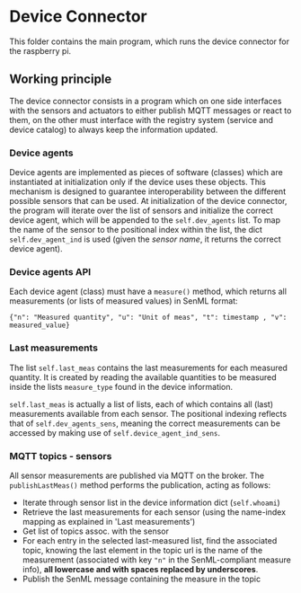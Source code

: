 # Device Connector

This folder contains the main program, which runs the device connector for the raspberry pi.

## Working principle

The device connector consists in a program which on one side interfaces with the sensors and actuators to either publish MQTT messages or react to them, on the other must interface with the registry system (service and device catalog) to always keep the information updated.

### Device agents

Device agents are implemented as pieces of software (classes) which are instantiated at initialization only if the device uses these objects.
This mechanism is designed to guarantee interoperability between the different possible sensors that can be used.
At initialization of the device connector, the program will iterate over the list of sensors and initialize the correct device agent, which will be appended to the `self.dev_agents` list. To map the name of the sensor to the positional index within the list, the dict `self.dev_agent_ind` is used (given the *sensor name*, it returns the correct device agent).

### Device agents API

Each device agent (class) must have a `measure()` method, which returns all measurements (or lists of measured values) in SenML format:

    {"n": "Measured quantity", "u": "Unit of meas", "t": timestamp , "v": measured_value}

### Last measurements

The list `self.last_meas` contains the last measurements for each measured quantity. It is created by reading the available quantities to be measured inside the lists `measure_type` found in the device information.

`self.last_meas` is actually a list of lists, each of which contains all (last) measurements available from each sensor. The positional indexing reflects that of `self.dev_agents_sens`, meaning the correct measurements can be accessed by making use of `self.device_agent_ind_sens`.

### MQTT topics - sensors

All sensor measurements are published via MQTT on the broker.
The `publishLastMeas()` method performs the publication, acting as follows:

- Iterate through sensor list in the device information dict (`self.whoami`)
- Retrieve the last measurements for each sensor (using the name-index mapping as explained in 'Last measurements')
- Get list of topics assoc. with the sensor
- For each entry in the selected last-measured list, find the associated topic, knowing the last element in the topic url is the name of the measurement (associated with key `"n"` in the SenML-compliant measure info), **all lowercase and with spaces replaced by underscores**.
- Publish the SenML message containing the measure in the topic
